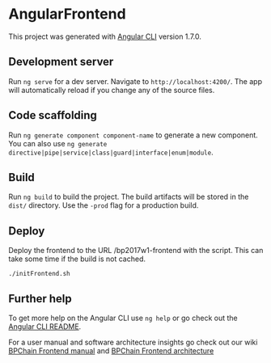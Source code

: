 # AngularFrontend

This project was generated with [Angular CLI](https://github.com/angular/angular-cli) version 1.7.0.

## Development server

Run `ng serve` for a dev server. Navigate to `http://localhost:4200/`. The app will automatically reload if you change any of the source files.

## Code scaffolding

Run `ng generate component component-name` to generate a new component. You can also use `ng generate directive|pipe|service|class|guard|interface|enum|module`.

## Build

Run `ng build` to build the project. The build artifacts will be stored in the `dist/` directory. Use the `-prod` flag for a production build.

## Deploy

Deploy the frontend to the URL /bp2017w1-frontend with the script. This can take some time if the build is not cached.
```shellscript
./initFrontend.sh
```

## Further help

To get more help on the Angular CLI use `ng help` or go check out the [Angular CLI README](https://github.com/angular/angular-cli/blob/master/README.md).

For a user manual and software architecture insights go check out our wiki [BPChain Frontend manual](https://github.com/BPChain/meta/wiki/Angular-frontend-(new)) and [BPChain Frontend architecture](https://github.com/BPChain/meta/wiki/Angular-frontend-architecture-(new))

